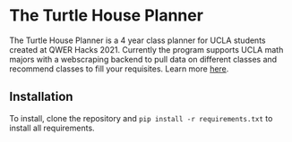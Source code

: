 # The Turtle House Planner

The Turtle House Planner is a 4 year class planner for UCLA students created at QWER Hacks 2021. Currently the program supports UCLA math majors with a webscraping backend to pull data on different classes and recommend classes to fill your requisites. Learn more [here](https://devpost.com/software/turtle-planner?ref_content=my-projects-tab&ref_feature=my_projects).

## Installation

To install, clone the repository and `pip install -r requirements.txt` to install all requirements. 
